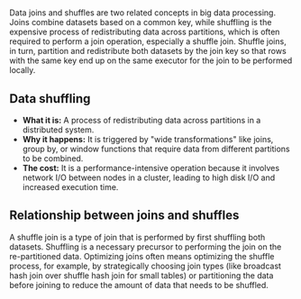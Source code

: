 # **[]()**

Data joins and shuffles are two related concepts in big data processing. Joins combine datasets based on a common key, while shuffling is the expensive process of redistributing data across partitions, which is often required to perform a join operation, especially a shuffle join. Shuffle joins, in turn, partition and redistribute both datasets by the join key so that rows with the same key end up on the same executor for the join to be performed locally.

## Data shuffling

- **What it is:** A process of redistributing data across partitions in a distributed system.
- **Why it happens:** It is triggered by "wide transformations" like joins, group by, or window functions that require data from different partitions to be combined.
- **The cost:** It is a performance-intensive operation because it involves network I/O between nodes in a cluster, leading to high disk I/O and increased execution time.

## Relationship between joins and shuffles

A shuffle join is a type of join that is performed by first shuffling both datasets.
Shuffling is a necessary precursor to performing the join on the re-partitioned data.
Optimizing joins often means optimizing the shuffle process, for example, by strategically choosing join types (like broadcast hash join over shuffle hash join for small tables) or partitioning the data before joining to reduce the amount of data that needs to be shuffled.
